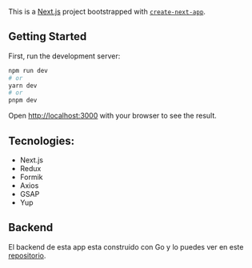 This is a [Next.js](https://nextjs.org/) project bootstrapped with [`create-next-app`](https://github.com/vercel/next.js/tree/canary/packages/create-next-app).

## Getting Started

First, run the development server:

```bash
npm run dev
# or
yarn dev
# or
pnpm dev
```

Open [http://localhost:3000](http://localhost:3000) with your browser to see the result.

## Tecnologies:

- Next.js
- Redux
- Formik
- Axios
- GSAP
- Yup

## Backend

El backend de esta app esta construido con Go y lo puedes ver en este [repositorio](https://github.com/isaiorellana-dev/radio-chat-backend).
